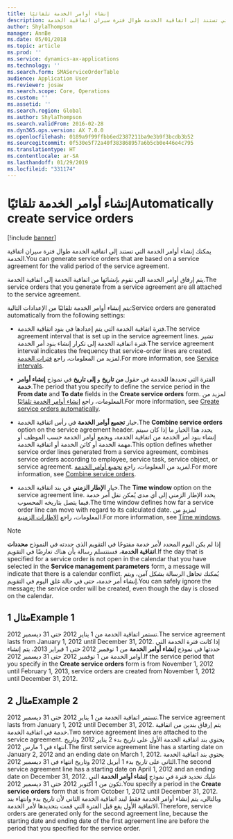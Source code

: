 ```yaml
---
title: إنشاء أوامر الخدمة تلقائيًا
description: يمكنك إنشاء أوامر الخدمة التي تستند إلى اتفاقية الخدمة طوال فترة سيران اتفاقية الخدمة.
author: ShylaThompson
manager: AnnBe
ms.date: 05/01/2018
ms.topic: article
ms.prod: ''
ms.service: dynamics-ax-applications
ms.technology: ''
ms.search.form: SMAServiceOrderTable
audience: Application User
ms.reviewer: josaw
ms.search.scope: Core, Operations
ms.custom: ''
ms.assetid: ''
ms.search.region: Global
ms.author: ShylaThompson
ms.search.validFrom: 2016-02-28
ms.dyn365.ops.version: AX 7.0.0
ms.openlocfilehash: 0189a9f99ffbb6ed2387211ba9e3b9f3bcdb3b52
ms.sourcegitcommit: 0f530e5f72a40f383868957a6b5cb0e446e4c795
ms.translationtype: HT
ms.contentlocale: ar-SA
ms.lasthandoff: 01/29/2019
ms.locfileid: "331174"
---
```

# <a name="automatically-create-service-orders"></a><span data-ttu-id="36763-103">إنشاء أوامر الخدمة تلقائيًا</span><span class="sxs-lookup"><span data-stu-id="36763-103">Automatically create service orders</span></span> 

[!include [banner](../includes/banner.md)]


<span data-ttu-id="36763-104">يمكنك إنشاء أوامر الخدمة التي تستند إلى اتفاقية الخدمة طوال فترة سيران اتفاقية الخدمة.</span><span class="sxs-lookup"><span data-stu-id="36763-104">You can generate service orders that are based on a service agreement for the valid period of the service agreement.</span></span>

<span data-ttu-id="36763-105">يتم إرفاق أوامر الخدمة التي تقوم بإنشائها من اتفاقية الخدمة إلى اتفاقية الخدمة.</span><span class="sxs-lookup"><span data-stu-id="36763-105">The service orders that you generate from a service agreement are all attached to the service agreement.</span></span>

<span data-ttu-id="36763-106">يتم إنشاء أوامر الخدمة تلقائيًا من الإعدادات التالية:</span><span class="sxs-lookup"><span data-stu-id="36763-106">Service orders are generated automatically from the following settings:</span></span>

  - <span data-ttu-id="36763-107">فترة اتفاقية الخدمة التي يتم إعدادها في بنود اتفاقية الخدمة.</span><span class="sxs-lookup"><span data-stu-id="36763-107">The service agreement interval that is set up in the service agreement lines.</span></span> <span data-ttu-id="36763-108">تشير فترة اتفاقية الخدمة إلى تكرار إنشاء بنود أمر الخدمة.</span><span class="sxs-lookup"><span data-stu-id="36763-108">The service agreement interval indicates the frequency that service-order lines are created.</span></span> <span data-ttu-id="36763-109">لمزيد من المعلومات، راجع [فترات الخدمة](service-intervals.md).</span><span class="sxs-lookup"><span data-stu-id="36763-109">For more information, see [Service intervals](service-intervals.md).</span></span>

  - <span data-ttu-id="36763-110">الفترة التي تحددها للخدمة في حقول **من تاريخ** و **إلى تاريخ** في نموذج **إنشاء أوامر خدمة**.</span><span class="sxs-lookup"><span data-stu-id="36763-110">The period that you specify to define the service period in the **From date** and **To date** fields in the **Create service orders** form.</span></span> <span data-ttu-id="36763-111">لمزيد من المعلومات، راجع [إنشاء أوامر الخدمة تلقائيًا](create-service-orders-automatically.md).</span><span class="sxs-lookup"><span data-stu-id="36763-111">For more information, see [Create service orders automatically](create-service-orders-automatically.md).</span></span>

  - <span data-ttu-id="36763-112">خيار **تجميع أوامر الخدمة** في رأس اتفاقية الخدمة.</span><span class="sxs-lookup"><span data-stu-id="36763-112">The **Combine service orders** option on the service agreement header.</span></span> <span data-ttu-id="36763-113">يحدد هذا الخيار ما إذا كان سيتم إنشاء بنود أمر الخدمة من اتفاقية الخدمة، ويجمع أوامر الخدمة حسب الموظف أو مهمة الخدمة أو كائن الخدمة أو اتفاقية الخدمة.</span><span class="sxs-lookup"><span data-stu-id="36763-113">This option defines whether service order lines generated from a service agreement, combines service orders according to employee, service task, service object, or service agreement.</span></span> <span data-ttu-id="36763-114">لمزيد من المعلومات، راجع [تجميع أوامر الخدمة](combine-service-orders.md).</span><span class="sxs-lookup"><span data-stu-id="36763-114">For more information, see [Combine service orders](combine-service-orders.md).</span></span>

  - <span data-ttu-id="36763-115">خيار **الإطار الزمني** في بند اتفاقية الخدمة.</span><span class="sxs-lookup"><span data-stu-id="36763-115">The **Time window** option on the service agreement line.</span></span> <span data-ttu-id="36763-116">يحدد الإطار الزمني إلى أي مدى يُمكن نقل أمر خدمة فيما يتصل بتاريخه المحسوب.</span><span class="sxs-lookup"><span data-stu-id="36763-116">The time window defines how far a service order line can move with regard to its calculated date.</span></span> <span data-ttu-id="36763-117">لمزيدٍ من المعلومات، راجع [الإطارات الزمنية](time-windows.md).</span><span class="sxs-lookup"><span data-stu-id="36763-117">For more information, see [Time windows](time-windows.md).</span></span>


> [!NOTE]
> <P><span data-ttu-id="36763-118">إذا لم يكن اليوم المحدد لأمر خدمة مفتوحًا في التقويم الذي حددته في النموذج <STRONG>محددات اتفاقية الخدمة</STRONG>، فستتسلم رسالة بأن هناك تعارضًا في التقويم.</span><span class="sxs-lookup"><span data-stu-id="36763-118">If the day that is specified for a service order is not open in the calendar that you have selected in the <STRONG>Service management parameters</STRONG> form, a message will indicate that there is a calendar conflict.</span></span> <span data-ttu-id="36763-119">يُمكنك تجاهل الرسالة بشكل آمن، ويتم إنشاء أمر خدمة، حتى في حالة غلق اليوم في التقويم.</span><span class="sxs-lookup"><span data-stu-id="36763-119">You can safely ignore the message; the service order will be created, even though the day is closed on the calendar.</span></span></P>

## <a name="example-1"></a><span data-ttu-id="36763-120">مثال 1</span><span class="sxs-lookup"><span data-stu-id="36763-120">Example 1</span></span>

<span data-ttu-id="36763-121">تستمر اتفاقية الخدمة من 1 يناير 2012 حتى 31 ديسمبر 2012.</span><span class="sxs-lookup"><span data-stu-id="36763-121">The service agreement lasts from January 1, 2012 until December 31, 2012.</span></span> <span data-ttu-id="36763-122">إذا كانت فترة الخدمة التي حددتها في نموذج **إنشاء أوامر الخدمة** من 1 نوفمبر 2012 حتى 1 فبراير 2013، يتم إنشاء أوامر الخدمة من 1 نوفمبر 2012 حتى 31 ديسمبر 2012.</span><span class="sxs-lookup"><span data-stu-id="36763-122">If the service period that you specify in the **Create service orders** form is from November 1, 2012 until February 1, 2013, service orders are created from November 1, 2012 until December 31, 2012.</span></span>

## <a name="example-2"></a><span data-ttu-id="36763-123">مثال 2</span><span class="sxs-lookup"><span data-stu-id="36763-123">Example 2</span></span>

<span data-ttu-id="36763-124">تستمر اتفاقية الخدمة من 1 يناير 2012 حتى 31 ديسمبر 2012.</span><span class="sxs-lookup"><span data-stu-id="36763-124">The service agreement lasts from January 1, 2012 until December 31, 2012.</span></span> <span data-ttu-id="36763-125">يتم إرفاق بندين من اتفاقية خدمة في اتفاقية الخدمة.</span><span class="sxs-lookup"><span data-stu-id="36763-125">Two service agreement lines are attached to the service agreement.</span></span> <span data-ttu-id="36763-126">يحتوي بند اتفاقية الخدمة الأول على تاريخ بدء 2 يناير 2012 وتاريخ انتهاء في 1 مارس 2012.</span><span class="sxs-lookup"><span data-stu-id="36763-126">The first service agreement line has a starting date on January 2, 2012 and an ending date on March 1, 2012.</span></span> <span data-ttu-id="36763-127">يحتوي بند اتفاقية الخدمة الثاني على تاريخ بدء 1 أبريل 2012 وتاريخ انتهاء في 31 ديسمبر 2012.</span><span class="sxs-lookup"><span data-stu-id="36763-127">The second service agreement line has a starting date on April 1, 2012 and an ending date on December 31, 2012.</span></span> <span data-ttu-id="36763-128">عليك تحديد فترة في نموذج **إنشاء أوامر الخدمة** التي تكون من 1 أكتوبر 2012 حتى 31 ديسمبر 2012.</span><span class="sxs-lookup"><span data-stu-id="36763-128">You specify a period in the **Create service orders** form that is from October 1, 2012 until December 31, 2012.</span></span> <span data-ttu-id="36763-129">وبالتالي، يتم إنشاء أوامر الخدمة فقط لبند اتفاقية الخدمة الثاني لأن تاريخ بدء وانتهاء بند الاتفاقية الأول يقع قبل الفترة التي قمت بتحديدها لأمر الخدمة.</span><span class="sxs-lookup"><span data-stu-id="36763-129">Therefore, service orders are generated only for the second agreement line, because the starting date and ending date of the first agreement line are before the period that you specified for the service order.</span></span>

  


